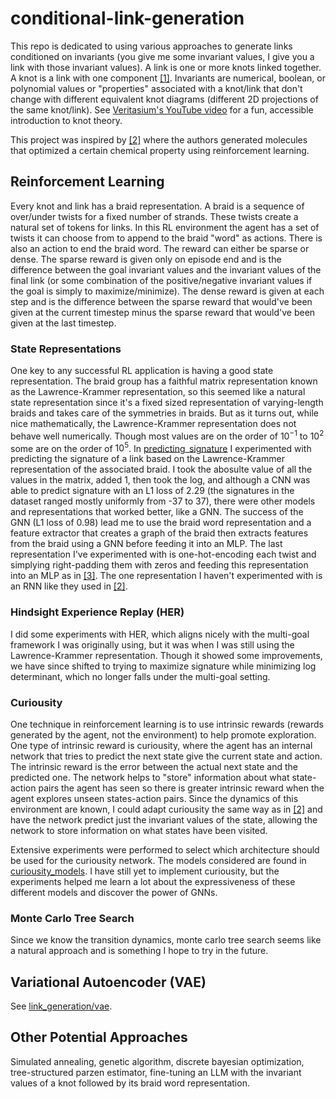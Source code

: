 # conditional-link-generation
This repo is dedicated to using various approaches to generate links conditioned on invariants (you give me some invariant values, I give you a link with those invariant values). A link is one or more knots linked together. A knot is a link with one component [\[1\]](https://en.wikipedia.org/wiki/Link_(knot_theory)). Invariants are numerical, boolean, or polynomial values or "properties" associated with a knot/link that don't change with different equivalent knot diagrams (different 2D projections of the same knot/link). See [Veritasium's YouTube video](https://youtu.be/8DBhTXM_Br4?si=3nWlkOe6v9e9OonI) for a fun, accessible introduction to knot theory. 

This project was inspired by [\[2\]](https://arxiv.org/abs/2012.11293) where the authors generated molecules that optimized a certain chemical property using reinforcement learning.  

## Reinforcement Learning
Every knot and link has a braid representation. A braid is a sequence of over/under twists for a fixed number of strands. These twists create a natural set of tokens for links. In this RL environment the agent has a set of twists it can choose from to append to the braid "word" as actions. There is also an action to end the braid word. The reward can either be sparse or dense. The sparse reward is given only on episode end and is the difference between the goal invariant values and the invariant values of the final link (or some combination of the positive/negative invariant values if the goal is simply to maximize/minimize). The dense reward is given at each step and is the difference between the sparse reward that would've been given at the current timestep minus the sparse reward that would've been given at the last timestep. 

### State Representations
One key to any successful RL application is having a good state representation. The braid group has a faithful matrix representation known as the Lawrence-Krammer representation, so this seemed like a natural state representation since it's a fixed sized representation of varying-length braids and takes care of the symmetries in braids. But as it turns out, while nice mathematically, the Lawrence-Krammer representation does not behave well numerically. Though most values are on the order of $10^{-1}$ to $10^{2}$ some are on the order of $10^{5}$. In [predicting_signature](https://github.com/ndriggs/conditional-link-generation/tree/main/src/link_generation/predicting_signature/predict_signature.py) I experimented with predicting the signature of a link based on the Lawrence-Krammer representation of the associated braid. I took the abosulte value of all the values in the matrix, added 1, then took the log, and although a CNN was able to predict signature with an L1 loss of 2.29 (the signatures in the dataset ranged mostly uniformly from -37 to 37), there were other models and representations that worked better, like a GNN. The success of the GNN (L1 loss of 0.98) lead me to use the braid word representation and a feature extractor that creates a graph of the braid then extracts features from the braid using a GNN before feeding it into an MLP. The last representation I've experimented with is one-hot-encoding each twist and simplying right-padding them with zeros and feeding this representation into an MLP as in [\[3\]](https://arxiv.org/abs/1610.05744). The one representation I haven't experimented with is an RNN like they used in [\[2\]](https://arxiv.org/abs/2012.11293). 

### Hindsight Experience Replay (HER)
I did some experiments with HER, which aligns nicely with the multi-goal framework I was originally using, but it was when I was still using the Lawrence-Krammer representation. Though it showed some improvements, we have since shifted to trying to maximize signature while minimizing log determinant, which no longer falls under the multi-goal setting.  

### Curiousity 
One technique in reinforcement learning is to use intrinsic rewards (rewards generated by the agent, not the environment) to help promote exploration. One type of intrinsic reward is curiousity, where the agent has an internal network that tries to predict the next state give the current state and action. The intrinsic reward is the error between the actual next state and the predicted one. The network helps to "store" information about what state-action pairs the agent has seen so there is greater intrinsic reward when the agent explores unseen states-action pairs. Since the dynamics of this environment are known, I could adapt curiousity the same way as in [\[2\]](https://arxiv.org/abs/2012.11293) and have the network predict just the invariant values of the state, allowing the network to store information on what states have been visited. 

Extensive experiments were performed to select which architecture should be used for the curiousity network. The models considered are found in [curiousity_models](https://github.com/ndriggs/conditional-link-generation/blob/main/src/link_generation/models/curiousity_models.py). I have still yet to implement curiousity, but the experiments helped me learn a lot about the expressiveness of these different models and discover the power of GNNs. 

### Monte Carlo Tree Search
Since we know the transition dynamics, monte carlo tree search seems like a natural approach and is something I hope to try in the future. 

## Variational Autoencoder (VAE)
See [link_generation/vae](https://github.com/ndriggs/conditional-link-generation/tree/main/src/link_generation/vae). 

## Other Potential Approaches
Simulated annealing, genetic algorithm, discrete bayesian optimization, tree-structured parzen estimator, fine-tuning an LLM with the invariant values of a knot followed by its braid word representation. 
